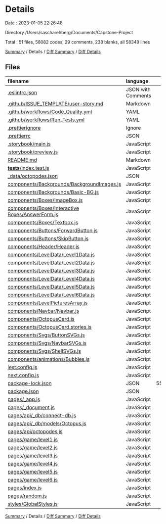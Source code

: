 # Details

Date : 2023-01-05 22:26:48

Directory /Users/sascharehberg/Documents/Capstone-Project

Total : 51 files,  58082 codes, 29 comments, 238 blanks, all 58349 lines

[Summary](results.md) / Details / [Diff Summary](diff.md) / [Diff Details](diff-details.md)

## Files
| filename | language | code | comment | blank | total |
| :--- | :--- | ---: | ---: | ---: | ---: |
| [.eslintrc.json](/.eslintrc.json) | JSON with Comments | 13 | 0 | 1 | 14 |
| [.github/ISSUE_TEMPLATE/user-story.md](/.github/ISSUE_TEMPLATE/user-story.md) | Markdown | 24 | 0 | 13 | 37 |
| [.github/workflows/Code_Quality.yml](/.github/workflows/Code_Quality.yml) | YAML | 32 | 0 | 10 | 42 |
| [.github/workflows/Run_Tests.yml](/.github/workflows/Run_Tests.yml) | YAML | 31 | 0 | 10 | 41 |
| [.prettierignore](/.prettierignore) | Ignore | 5 | 0 | 0 | 5 |
| [.prettierrc](/.prettierrc) | JSON | 9 | 0 | 1 | 10 |
| [.storybook/main.js](/.storybook/main.js) | JavaScript | 12 | 0 | 1 | 13 |
| [.storybook/preview.js](/.storybook/preview.js) | JavaScript | 18 | 0 | 3 | 21 |
| [README.md](/README.md) | Markdown | 74 | 0 | 35 | 109 |
| [__tests__/index.test.js](/__tests__/index.test.js) | JavaScript | 12 | 0 | 4 | 16 |
| [_data/octopodes.json](/_data/octopodes.json) | JSON | 17 | 0 | 1 | 18 |
| [components/Backgrounds/BackgroundImages.js](/components/Backgrounds/BackgroundImages.js) | JavaScript | 12 | 0 | 1 | 13 |
| [components/Backgrounds/Basic-BG.js](/components/Backgrounds/Basic-BG.js) | JavaScript | 37 | 0 | 4 | 41 |
| [components/Boxes/ImageBox.js](/components/Boxes/ImageBox.js) | JavaScript | 65 | 2 | 9 | 76 |
| [components/Boxes/Interactive Boxes/AnswerForm.js](/components/Boxes/Interactive%20Boxes/AnswerForm.js) | JavaScript | 51 | 2 | 5 | 58 |
| [components/Boxes/Textbox.js](/components/Boxes/Textbox.js) | JavaScript | 34 | 0 | 5 | 39 |
| [components/Buttons/ForwardButton.js](/components/Buttons/ForwardButton.js) | JavaScript | 19 | 0 | 2 | 21 |
| [components/Buttons/SkipButton.js](/components/Buttons/SkipButton.js) | JavaScript | 28 | 0 | 4 | 32 |
| [components/Header/Header.js](/components/Header/Header.js) | JavaScript | 31 | 0 | 4 | 35 |
| [components/LevelData/Level1Data.js](/components/LevelData/Level1Data.js) | JavaScript | 60 | 0 | 1 | 61 |
| [components/LevelData/Level2Data.js](/components/LevelData/Level2Data.js) | JavaScript | 31 | 0 | 1 | 32 |
| [components/LevelData/Level3Data.js](/components/LevelData/Level3Data.js) | JavaScript | 29 | 1 | 1 | 31 |
| [components/LevelData/Level4Data.js](/components/LevelData/Level4Data.js) | JavaScript | 22 | 0 | 1 | 23 |
| [components/LevelData/Level5Data.js](/components/LevelData/Level5Data.js) | JavaScript | 35 | 0 | 1 | 36 |
| [components/LevelData/Level6Data.js](/components/LevelData/Level6Data.js) | JavaScript | 5 | 0 | 1 | 6 |
| [components/LevelPicturesArray.js](/components/LevelPicturesArray.js) | JavaScript | 32 | 0 | 1 | 33 |
| [components/Navbar/Navbar.js](/components/Navbar/Navbar.js) | JavaScript | 65 | 0 | 4 | 69 |
| [components/OctopusCard.js](/components/OctopusCard.js) | JavaScript | 20 | 1 | 4 | 25 |
| [components/OctopusCard.stories.js](/components/OctopusCard.stories.js) | JavaScript | 31 | 1 | 4 | 36 |
| [components/Svgs/ButtonSVGs.js](/components/Svgs/ButtonSVGs.js) | JavaScript | 489 | 0 | 5 | 494 |
| [components/Svgs/NavbarSVGs.js](/components/Svgs/NavbarSVGs.js) | JavaScript | 96 | 0 | 6 | 102 |
| [components/Svgs/ShellSVGs.js](/components/Svgs/ShellSVGs.js) | JavaScript | 45 | 0 | 3 | 48 |
| [components/animations/Bubbles.js](/components/animations/Bubbles.js) | JavaScript | 74 | 0 | 15 | 89 |
| [jest.config.js](/jest.config.js) | JavaScript | 9 | 7 | 4 | 20 |
| [next.config.js](/next.config.js) | JavaScript | 10 | 1 | 2 | 13 |
| [package-lock.json](/package-lock.json) | JSON | 55,902 | 0 | 1 | 55,903 |
| [package.json](/package.json) | JSON | 44 | 0 | 1 | 45 |
| [pages/_app.js](/pages/_app.js) | JavaScript | 25 | 0 | 4 | 29 |
| [pages/_document.js](/pages/_document.js) | JavaScript | 39 | 0 | 5 | 44 |
| [pages/api/_db/connect-db.js](/pages/api/_db/connect-db.js) | JavaScript | 12 | 2 | 3 | 17 |
| [pages/api/_db/models/Octopus.js](/pages/api/_db/models/Octopus.js) | JavaScript | 19 | 3 | 5 | 27 |
| [pages/api/octopodes.js](/pages/api/octopodes.js) | JavaScript | 22 | 3 | 5 | 30 |
| [pages/game/level1.js](/pages/game/level1.js) | JavaScript | 53 | 0 | 4 | 57 |
| [pages/game/level2.js](/pages/game/level2.js) | JavaScript | 60 | 0 | 5 | 65 |
| [pages/game/level3.js](/pages/game/level3.js) | JavaScript | 52 | 4 | 6 | 62 |
| [pages/game/level4.js](/pages/game/level4.js) | JavaScript | 42 | 0 | 3 | 45 |
| [pages/game/level5.js](/pages/game/level5.js) | JavaScript | 55 | 0 | 4 | 59 |
| [pages/game/level6.js](/pages/game/level6.js) | JavaScript | 55 | 0 | 4 | 59 |
| [pages/index.js](/pages/index.js) | JavaScript | 17 | 0 | 2 | 19 |
| [pages/random.js](/pages/random.js) | JavaScript | 21 | 0 | 2 | 23 |
| [styles/GlobalStyles.js](/styles/GlobalStyles.js) | JavaScript | 87 | 2 | 17 | 106 |

[Summary](results.md) / Details / [Diff Summary](diff.md) / [Diff Details](diff-details.md)